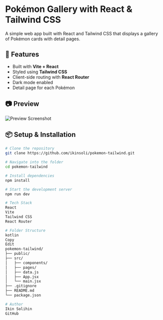 # Pokémon Gallery with React & Tailwind CSS

A simple web app built with React and Tailwind CSS that displays a gallery of Pokémon cards with detail pages.

## 🚀 Features

- Built with **Vite + React**
- Styled using **Tailwind CSS**
- Client-side routing with **React Router**
- Dark mode enabled
- Detail page for each Pokémon

## 📷 Preview

![Preview Screenshot](./preview.png)

## 📦 Setup & Installation

```bash
# Clone the repository
git clone https://github.com/ikinsoli/pokemon-tailwind.git

# Navigate into the folder
cd pokemon-tailwind

# Install dependencies
npm install

# Start the development server
npm run dev

# Tech Stack
React
Vite
Tailwind CSS
React Router

# Folder Structure
kotlin
Copy
Edit
pokemon-tailwind/
├── public/
├── src/
│   ├── components/
│   ├── pages/
│   ├── data.js
│   ├── App.jsx
│   └── main.jsx
├── .gitignore
├── README.md
└── package.json

# Author
Ikin Solihin
GitHub